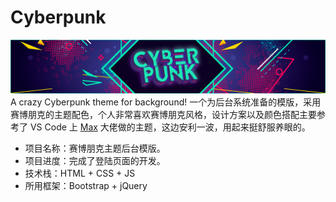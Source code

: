 # Cyberpunk

![Banner Cyberpunk](/assets/banner.png?raw=true "Banner Cyberpunk")
A crazy Cyberpunk theme for background!
一个为后台系统准备的模版，采用赛博朋克的主题配色，个人非常喜欢赛博朋克风格，设计方案以及颜色搭配主要参考了 VS Code 上 <a href="https://github.com/max-SS/cyberpunk">Max</a> 大佬做的主题，这边安利一波，用起来挺舒服养眼的。

- 项目名称：赛博朋克主题后台模版。
- 项目进度：完成了登陆页面的开发。
- 技术栈：HTML + CSS + JS
- 所用框架：Bootstrap + jQuery
